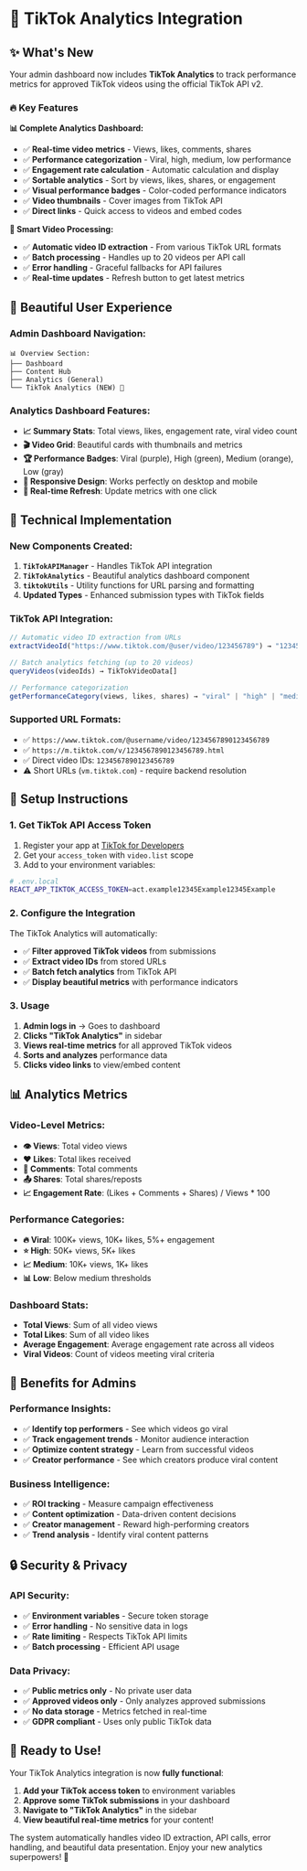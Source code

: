 # 🎵 **TikTok Analytics Integration**

## ✨ **What's New**

Your admin dashboard now includes **TikTok Analytics** to track performance metrics for approved TikTok videos using the official TikTok API v2.

### 🔥 **Key Features**

**📊 Complete Analytics Dashboard:**
- ✅ **Real-time video metrics** - Views, likes, comments, shares
- ✅ **Performance categorization** - Viral, high, medium, low performance
- ✅ **Engagement rate calculation** - Automatic calculation and display
- ✅ **Sortable analytics** - Sort by views, likes, shares, or engagement
- ✅ **Visual performance badges** - Color-coded performance indicators
- ✅ **Video thumbnails** - Cover images from TikTok API
- ✅ **Direct links** - Quick access to videos and embed codes

**🎯 Smart Video Processing:**
- ✅ **Automatic video ID extraction** - From various TikTok URL formats
- ✅ **Batch processing** - Handles up to 20 videos per API call
- ✅ **Error handling** - Graceful fallbacks for API failures
- ✅ **Real-time updates** - Refresh button to get latest metrics

## 🎨 **Beautiful User Experience**

### **Admin Dashboard Navigation:**
```
📊 Overview Section:
├── Dashboard
├── Content Hub  
├── Analytics (General)
└── TikTok Analytics (NEW) 🎵
```

### **Analytics Dashboard Features:**
- **📈 Summary Stats**: Total views, likes, engagement rate, viral video count
- **🎬 Video Grid**: Beautiful cards with thumbnails and metrics
- **🏆 Performance Badges**: Viral (purple), High (green), Medium (orange), Low (gray)
- **📱 Responsive Design**: Works perfectly on desktop and mobile
- **🔄 Real-time Refresh**: Update metrics with one click

## 🔧 **Technical Implementation**

### **New Components Created:**
1. **`TikTokAPIManager`** - Handles TikTok API integration
2. **`TikTokAnalytics`** - Beautiful analytics dashboard component  
3. **`tiktokUtils`** - Utility functions for URL parsing and formatting
4. **Updated Types** - Enhanced submission types with TikTok fields

### **TikTok API Integration:**
```typescript
// Automatic video ID extraction from URLs
extractVideoId("https://www.tiktok.com/@user/video/123456789") → "123456789"

// Batch analytics fetching (up to 20 videos)
queryVideos(videoIds) → TikTokVideoData[]

// Performance categorization
getPerformanceCategory(views, likes, shares) → "viral" | "high" | "medium" | "low"
```

### **Supported URL Formats:**
- ✅ `https://www.tiktok.com/@username/video/1234567890123456789`
- ✅ `https://m.tiktok.com/v/1234567890123456789.html`
- ✅ Direct video IDs: `1234567890123456789`
- ⚠️ Short URLs (`vm.tiktok.com`) - require backend resolution

## 🚀 **Setup Instructions**

### **1. Get TikTok API Access Token**
1. Register your app at [TikTok for Developers](https://developers.tiktok.com/)
2. Get your `access_token` with `video.list` scope
3. Add to your environment variables:

```bash
# .env.local
REACT_APP_TIKTOK_ACCESS_TOKEN=act.example12345Example12345Example
```

### **2. Configure the Integration**
The TikTok Analytics will automatically:
- ✅ **Filter approved TikTok videos** from submissions
- ✅ **Extract video IDs** from stored URLs  
- ✅ **Batch fetch analytics** from TikTok API
- ✅ **Display beautiful metrics** with performance indicators

### **3. Usage**
1. **Admin logs in** → Goes to dashboard
2. **Clicks "TikTok Analytics"** in sidebar
3. **Views real-time metrics** for all approved TikTok videos
4. **Sorts and analyzes** performance data
5. **Clicks video links** to view/embed content

## 📊 **Analytics Metrics**

### **Video-Level Metrics:**
- **👁️ Views**: Total video views
- **❤️ Likes**: Total likes received  
- **💬 Comments**: Total comments
- **📤 Shares**: Total shares/reposts
- **📈 Engagement Rate**: (Likes + Comments + Shares) / Views * 100

### **Performance Categories:**
- **🔥 Viral**: 100K+ views, 10K+ likes, 5%+ engagement
- **⭐ High**: 50K+ views, 5K+ likes
- **📈 Medium**: 10K+ views, 1K+ likes  
- **📊 Low**: Below medium thresholds

### **Dashboard Stats:**
- **Total Views**: Sum of all video views
- **Total Likes**: Sum of all video likes
- **Average Engagement**: Average engagement rate across all videos
- **Viral Videos**: Count of videos meeting viral criteria

## 🎯 **Benefits for Admins**

### **Performance Insights:**
- ✅ **Identify top performers** - See which videos go viral
- ✅ **Track engagement trends** - Monitor audience interaction
- ✅ **Optimize content strategy** - Learn from successful videos
- ✅ **Creator performance** - See which creators produce viral content

### **Business Intelligence:**
- ✅ **ROI tracking** - Measure campaign effectiveness  
- ✅ **Content optimization** - Data-driven content decisions
- ✅ **Creator management** - Reward high-performing creators
- ✅ **Trend analysis** - Identify viral content patterns

## 🔒 **Security & Privacy**

### **API Security:**
- ✅ **Environment variables** - Secure token storage
- ✅ **Error handling** - No sensitive data in logs
- ✅ **Rate limiting** - Respects TikTok API limits
- ✅ **Batch processing** - Efficient API usage

### **Data Privacy:**
- ✅ **Public metrics only** - No private user data
- ✅ **Approved videos only** - Only analyzes approved submissions
- ✅ **No data storage** - Metrics fetched in real-time
- ✅ **GDPR compliant** - Uses only public TikTok data

## 🎉 **Ready to Use!**

Your TikTok Analytics integration is now **fully functional**:

1. **Add your TikTok access token** to environment variables
2. **Approve some TikTok submissions** in your dashboard  
3. **Navigate to "TikTok Analytics"** in the sidebar
4. **View beautiful real-time metrics** for your content!

The system automatically handles video ID extraction, API calls, error handling, and beautiful data presentation. Enjoy your new analytics superpowers! 🚀